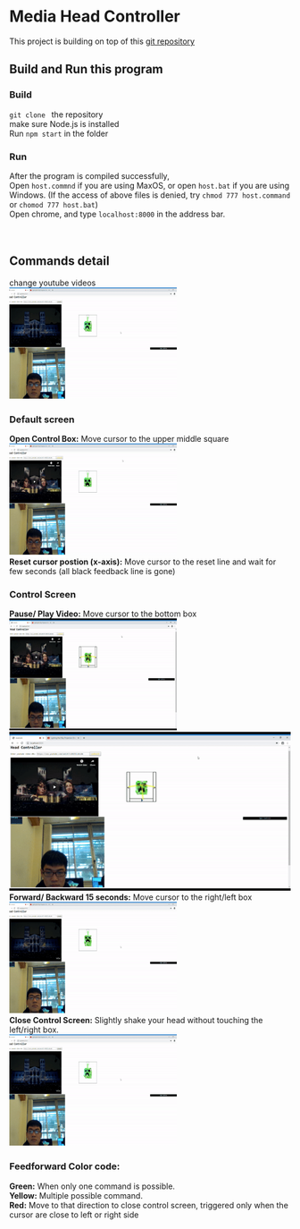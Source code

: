 # Media Head Controller

This project is building on top of this [git repository](https://github.com/mjyc/head-pose-estimation-demo)

## Build and Run this program
### Build
`git clone ` the repository <br />
make sure Node.js is installed <br />
Run `npm start` in the folder

### Run 
After the program is compiled successfully, <br />
Open `host.commnd` if you are using MaxOS, or open `host.bat` if you are using Windows.
(If the access of above files is denied, try `chmod 777 host.command` or `chomod 777 host.bat`) <br />
Open chrome, and type `localhost:8000` in the address bar. <br />  <br />  <br />





## Commands detail
change youtube videos <br/>
<img src="https://github.com/superraylin/Media-Head-Controller/blob/master/media/cancel.gif" width="300" height ="200">

### Default screen
**Open Control Box:** Move cursor to the upper middle square   <br />
<img src="https://github.com/superraylin/Media-Head-Controller/blob/master/media/open_control.gif" width="300" height ="200"><br />
**Reset cursor postion (x-axis):** Move cursor to the reset line and wait for few seconds (all black feedback line is gone)<br />

### Control Screen
**Pause/ Play Video:**
Move cursor to the bottom box<br />
<img src="https://github.com/superraylin/Media-Head-Controller/blob/master/media/play_pause.gif" width="300" height ="200"><br />
![pause-play](media/play_pause.gif) <br />
**Forward/ Backward 15 seconds:**
Move cursor to the right/left box<br />
<img src="https://github.com/superraylin/Media-Head-Controller/blob/master/media/forward_backward.gif" width="300" height ="200"><br />
**Close Control Screen:**
Slightly shake your head without touching the left/right box. <br />
<img src="https://github.com/superraylin/Media-Head-Controller/blob/master/media/cancel.gif" width="300" height ="200"><br />


### Feedforward Color code:
**Green:** When only one command is possible. <br />
**Yellow:** Multiple possible command.<br />
**Red:** Move to that direction to close control screen, triggered only when the cursor are close to left or right side






